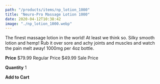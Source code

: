 ```yaml
---
path: "/products/items/np_lotion_1000"
title: "Neuro-Pro Massage Lotion 1000"
date: 2020-04-12T10:38:42
image: "./np_lotion_1000.webp"
---
```


The finest massage lotion in the world! At least we think so. Silky smooth lotion and hemp! Rub it over sore and achy joints and muscles and watch the pain melt away! 1000mg per 4oz bottle.

**Price**
$79.99 Regular Price $49.99 Sale Price

**Quantity**
1

**Add to Cart**
